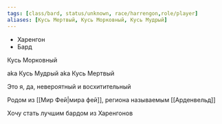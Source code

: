```yaml
---
tags: [class/bard, status/unknown, race/harrengon,role/player]
aliases: [Кусь Мертвый, Кусь Морковный, Кусь Мудрый]
---
```


- Харенгон
- Бард

Кусь Морковный

aka Кусь Мудрый aka Кусь Мертвый

Это я, да, невероятный и восхитительный

Родом из [[Мир Фей|мира фей]], региона называемым [[Арденвельд]]

Хочу стать лучшим бардом из Харенгонов
